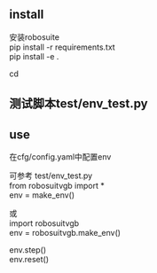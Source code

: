 ## install  
安装robosuite  
pip install -r requirements.txt  
pip install -e .  

cd  
## 测试脚本test/env_test.py  
  
## use   
在cfg/config.yaml中配置env  

可参考 test/env_test.py  
from robosuitvgb import *  
env = make_env()   

或  
import robosuitvgb      
env = robosuitvgb.make_env()  

env.step()  
env.reset()  





